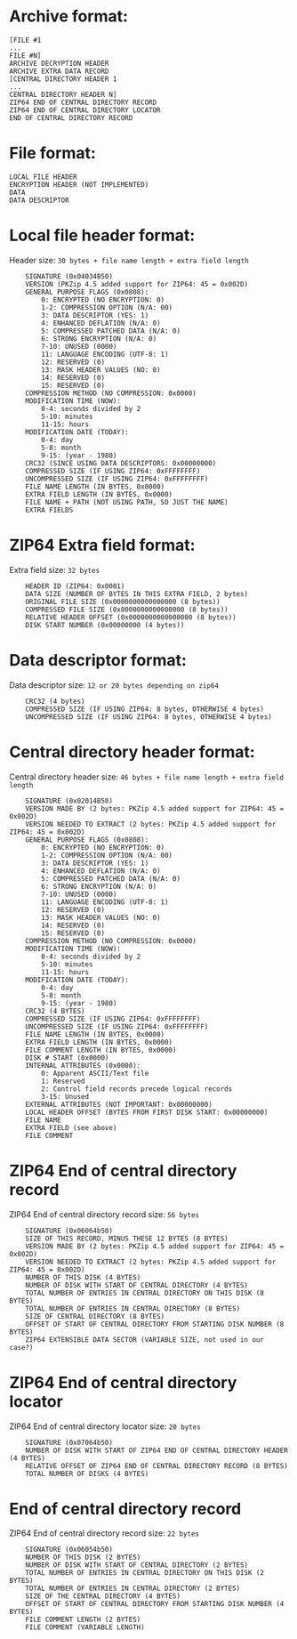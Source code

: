 # Archive format:
    [FILE #1
    ...
    FILE #N]
    ARCHIVE DECRYPTION HEADER
    ARCHIVE EXTRA DATA RECORD
    [CENTRAL DIRECTORY HEADER 1
    ...
    CENTRAL DIRECTORY HEADER N]
    ZIP64 END OF CENTRAL DIRECTORY RECORD
    ZIP64 END OF CENTRAL DIRECTORY LOCATOR
    END OF CENTRAL DIRECTORY RECORD

# File format:
    LOCAL FILE HEADER
    ENCRYPTION HEADER (NOT IMPLEMENTED)
    DATA
    DATA DESCRIPTOR

# Local file header format:
Header size: `30 bytes + file name length + extra field length`
```
    SIGNATURE (0x04034B50)
    VERSION (PKZip 4.5 added support for ZIP64: 45 = 0x002D)
    GENERAL PURPOSE FLAGS (0x0808):
        0: ENCRYPTED (NO ENCRYPTION: 0)
        1-2: COMPRESSION OPTION (N/A: 00)
        3: DATA DESCRIPTOR (YES: 1)
        4: ENHANCED DEFLATION (N/A: 0)
        5: COMPRESSED PATCHED DATA (N/A: 0)
        6: STRONG ENCRYPTION (N/A: 0)
        7-10: UNUSED (0000)
        11: LANGUAGE ENCODING (UTF-8: 1)
        12: RESERVED (0)
        13: MASK HEADER VALUES (NO: 0)
        14: RESERVED (0)
        15: RESERVED (0)
    COMPRESSION METHOD (NO COMPRESSION: 0x0000)
    MODIFICATION TIME (NOW):
        0-4: seconds divided by 2
        5-10: minutes
        11-15: hours
    MODIFICATION DATE (TODAY):
        0-4: day
        5-8: month
        9-15: (year - 1980)
    CRC32 (SINCE USING DATA DESCRIPTORS: 0x00000000)
    COMPRESSED SIZE (IF USING ZIP64: 0xFFFFFFFF)
    UNCOMPRESSED SIZE (IF USING ZIP64: 0xFFFFFFFF)
    FILE NAME LENGTH (IN BYTES, 0x0000)
    EXTRA FIELD LENGTH (IN BYTES, 0x0000)
    FILE NAME + PATH (NOT USING PATH, SO JUST THE NAME)
    EXTRA FIELDS
```

# ZIP64 Extra field format:
Extra field size: `32 bytes`
```
    HEADER ID (ZIP64: 0x0001)
    DATA SIZE (NUMBER OF BYTES IN THIS EXTRA FIELD, 2 bytes)
    ORIGINAL FILE SIZE (0x0000000000000000 (8 bytes))
    COMPRESSED FILE SIZE (0x0000000000000000 (8 bytes))
    RELATIVE HEADER OFFSET (0x0000000000000000 (8 bytes))
    DISK START NUMBER (0x00000000 (4 bytes))
```

# Data descriptor format:
Data descriptor size: `12 or 20 bytes depending on zip64`
```
    CRC32 (4 bytes)
    COMPRESSED SIZE (IF USING ZIP64: 8 bytes, OTHERWISE 4 bytes)
    UNCOMPRESSED SIZE (IF USING ZIP64: 8 bytes, OTHERWISE 4 bytes)
```

# Central directory header format:
Central directory header size: `46 bytes + file name length + extra field length`
```
    SIGNATURE (0x02014B50)
    VERSION MADE BY (2 bytes: PKZip 4.5 added support for ZIP64: 45 = 0x002D)
    VERSION NEEDED TO EXTRACT (2 bytes: PKZip 4.5 added support for ZIP64: 45 = 0x002D)
    GENERAL PURPOSE FLAGS (0x0808):
        0: ENCRYPTED (NO ENCRYPTION: 0)
        1-2: COMPRESSION OPTION (N/A: 00)
        3: DATA DESCRIPTOR (YES: 1)
        4: ENHANCED DEFLATION (N/A: 0)
        5: COMPRESSED PATCHED DATA (N/A: 0)
        6: STRONG ENCRYPTION (N/A: 0)
        7-10: UNUSED (0000)
        11: LANGUAGE ENCODING (UTF-8: 1)
        12: RESERVED (0)
        13: MASK HEADER VALUES (NO: 0)
        14: RESERVED (0)
        15: RESERVED (0)
    COMPRESSION METHOD (NO COMPRESSION: 0x0000)
    MODIFICATION TIME (NOW):
        0-4: seconds divided by 2
        5-10: minutes
        11-15: hours
    MODIFICATION DATE (TODAY):
        0-4: day
        5-8: month
        9-15: (year - 1980)
    CRC32 (4 BYTES)
    COMPRESSED SIZE (IF USING ZIP64: 0xFFFFFFFF)
    UNCOMPRESSED SIZE (IF USING ZIP64: 0xFFFFFFFF)
    FILE NAME LENGTH (IN BYTES, 0x0000)
    EXTRA FIELD LENGTH (IN BYTES, 0x0000)
    FILE COMMENT LENGTH (IN BYTES, 0x0000)
    DISK # START (0x0000)
    INTERNAL ATTRIBUTES (0x0000):
        0: Apparent ASCII/Text file
        1: Reserved
        2: Control field records precede logical records
        3-15: Unused
    EXTERNAL ATTRIBUTES (NOT IMPORTANT: 0x00000000)
    LOCAL HEADER OFFSET (BYTES FROM FIRST DISK START: 0x00000000)
    FILE NAME
    EXTRA FIELD (see above)
    FILE COMMENT
```

# ZIP64 End of central directory record
ZIP64 End of central directory record size: `56 bytes`
```
    SIGNATURE (0x06064b50)
    SIZE OF THIS RECORD, MINUS THESE 12 BYTES (8 BYTES)
    VERSION MADE BY (2 bytes: PKZip 4.5 added support for ZIP64: 45 = 0x002D)
    VERSION NEEDED TO EXTRACT (2 bytes: PKZip 4.5 added support for ZIP64: 45 = 0x002D)
    NUMBER OF THIS DISK (4 BYTES)
    NUMBER OF DISK WITH START OF CENTRAL DIRECTORY (4 BYTES)
    TOTAL NUMBER OF ENTRIES IN CENTRAL DIRECTORY ON THIS DISK (8 BYTES)
    TOTAL NUMBER OF ENTRIES IN CENTRAL DIRECTORY (8 BYTES)
    SIZE OF CENTRAL DIRECTORY (8 BYTES)
    OFFSET OF START OF CENTRAL DIRECTORY FROM STARTING DISK NUMBER (8 BYTES)
    ZIP64 EXTENSIBLE DATA SECTOR (VARIABLE SIZE, not used in our case?)
```

# ZIP64 End of central directory locator
ZIP64 End of central directory locator size: `20 bytes`
```
    SIGNATURE (0x07064b50)
    NUMBER OF DISK WITH START OF ZIP64 END OF CENTRAL DIRECTORY HEADER (4 BYTES)
    RELATIVE OFFSET OF ZIP64 END OF CENTRAL DIRECTORY RECORD (8 BYTES)
    TOTAL NUMBER OF DISKS (4 BYTES)
```

# End of central directory record
ZIP64 End of central directory record size: `22 bytes`
```
    SIGNATURE (0x06054b50)
    NUMBER OF THIS DISK (2 BYTES)
    NUMBER OF DISK WITH START OF CENTRAL DIRECTORY (2 BYTES)
    TOTAL NUMBER OF ENTRIES IN CENTRAL DIRECTORY ON THIS DISK (2 BYTES)
    TOTAL NUMBER OF ENTRIES IN CENTRAL DIRECTORY (2 BYTES)
    SIZE OF THE CENTRAL DIRECTORY (4 BYTES)
    OFFSET OF START OF CENTRAL DIRECTORY FROM STARTING DISK NUMBER (4 BYTES)
    FILE COMMENT LENGTH (2 BYTES)
    FILE COMMENT (VARIABLE LENGTH)
```